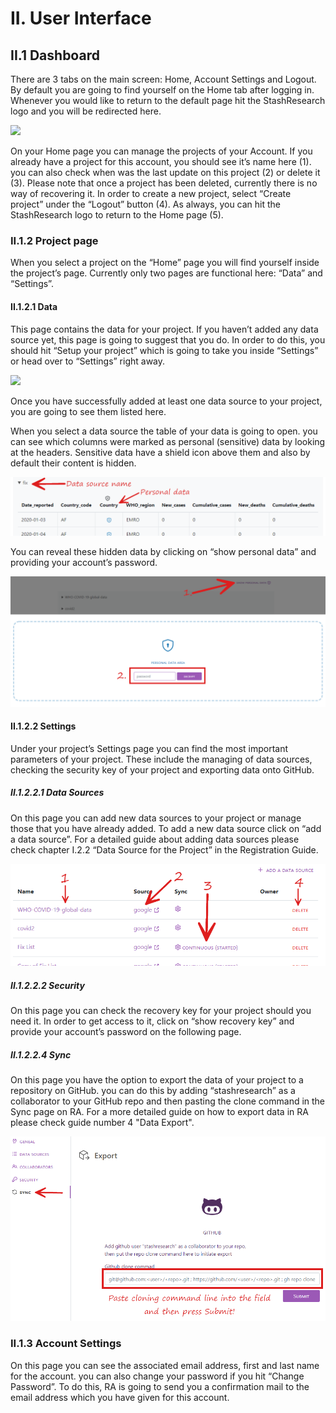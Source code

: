 # II. User Interface

## II.1 Dashboard

There are 3 tabs on the main screen: Home, Account Settings and Logout. By default you are going to find yourself on the Home tab after logging in. Whenever you would like to return to the default page hit the StashResearch logo and you will be redirected here.

![](https://github.com/equarius93/stashtest/blob/main/guide_pictures/homescreen.png)

On your Home page you can manage the projects of your Account. If you already have a project for this account, you should see it’s name here (1). you can also check when was the last update on this project (2) or delete it (3). Please note that once a project has been deleted, currently there is no way of recovering it. In order to create a new project, select “Create project” under the “Logout” button (4). As always, you can hit the StashResearch logo to return to the Home page (5).

### **II.1.2 Project page**

When you select a project on the “Home” page you will find yourself inside the project’s page. Currently only two pages are functional here: “Data” and “Settings”.

#### **II.1.2.1 Data**

This page contains the data for your project. If you haven’t added any data source yet, this page is going to suggest that you do. In order to do this, you should hit “Setup your project” which is going to take you inside “Settings” or head over to “Settings” right away.

![](https://github.com/equarius93/stashtest/blob/main/guide_pictures/datasource.png)

Once you have successfully added at least one data source to your project, you are going to see them listed here.

When you select a data source the table of your data is going to open. you can see which columns were marked as personal (sensitive) data by looking at the headers. Sensitive data have a shield icon above them and also by default their content is hidden.

![](https://github.com/equarius93/stashtest/blob/main/guide_pictures/project_screen_1.png)

You can reveal these hidden data by clicking on “show personal data” and providing your account’s password.

![](https://github.com/equarius93/stashtest/blob/main/guide_pictures/project_screen_2.png)

#### **II.1.2.2 Settings**

Under your project’s Settings page you can find the most important parameters of your project. These include the managing of data sources, checking the security key of your project and exporting data onto GitHub.

##### **II.1.2.2.1 Data Sources**

On this page you can add new data sources to your project or manage those that you have already added. To add a new data source click on “add a data source”.  For a detailed guide about adding data sources please check chapter I.2.2 “Data Source for the Project” in the Registration Guide.

![](https://github.com/equarius93/stashtest/blob/main/guide_pictures/project_settings_datasource_1.png)

##### **II.1.2.2.2 Security**

On this page you can check the recovery key for your project should you need it. In order to get access to it, click on “show recovery key” and provide your account’s password on the following page.

##### **II.1.2.2.4 Sync**

On this page you have the option to export the data of your project to a repository on GitHub. you can do this by adding “stashresearch” as a collaborator to your GitHub repo and then pasting the clone command in the Sync page on RA. For a more detailed guide on how to export data in RA please check guide number 4 "Data Export".

![](https://github.com/equarius93/stashtest/blob/main/guide_pictures/sync1.png)

### **II.1.3 Account Settings**

On this page you can see the associated email address, first and last name for the account. you can also change your password if you hit “Change Password”. To do this, RA is going to send you a confirmation mail to the email address which you have given for this account.